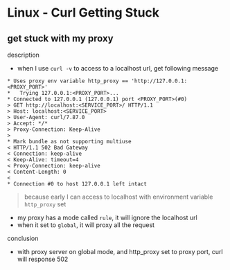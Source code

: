 # Linux - Curl Getting Stuck

## get stuck with my proxy

description

- when I use `curl -v` to access to a localhost url, get following message

```
* Uses proxy env variable http_proxy == 'http://127.0.0.1:<PROXY_PORT>'
*   Trying 127.0.0.1:<PROXY_PORT>...
* Connected to 127.0.0.1 (127.0.0.1) port <PROXY_PORT>(#0)
> GET http://localhost:<SERVICE_PORT>/ HTTP/1.1
> Host: localhost:<SERVICE_PORT>
> User-Agent: curl/7.87.0
> Accept: */*
> Proxy-Connection: Keep-Alive
>
* Mark bundle as not supporting multiuse
< HTTP/1.1 502 Bad Gateway
< Connection: keep-alive
< Keep-Alive: timeout=4
< Proxy-Connection: keep-alive
< Content-Length: 0
<
* Connection #0 to host 127.0.0.1 left intact
```

> because early I can access to localhost with environment variable `http_proxy` set

- my proxy has a mode called `rule`, it will ignore the localhost url
- when it set to `global`, it will proxy all the request

conclusion

- with proxy server on global mode, and http_proxy set to proxy port, curl will response 502
